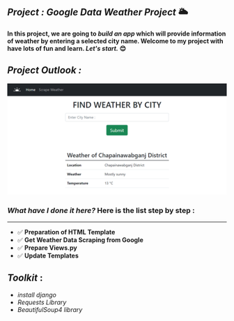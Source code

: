 ##  _Project : Google Data Weather Project_ 🌥️  

#### In this project, we are going to _build an app_ which will provide information of weather by entering a selected city name. Welcome to my project with have lots of fun and learn. _Let's start._ 😊  

## _Project Outlook :_
<img src="waetherScrape.png" alt="project demo">

### _What have I done it here?_  Here is the list step by step :  
---
- ✅ __Preparation of HTML Template__
- ✅ __Get Weather Data Scraping from Google__  
- ✅ __Prepare Views.py__
- ✅ __Update Templates__  

## _Toolkit_ :
- _install django_
- _Requests Library_
- _BeautifulSoup4 library_
